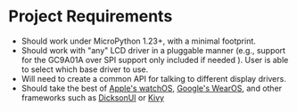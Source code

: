 # Project Requirements

- Should work under MicroPython 1.23+, with a minimal footprint.
- Should work with "any" LCD driver in a pluggable manner (e.g., support for the GC9A01A over SPI support only included if needed ). User is able to select which base driver to use.
- Will need to create a common API for talking to different display drivers.
- Should take the best of [Apple's watchOS](https://developer.apple.com/design/human-interface-guidelines/designing-for-watchos), [Google's WearOS](https://developer.android.com/design/ui/wear), and other frameworks such as [DicksonUI](https://dicksonui.gitbook.io/docs/) or [Kivy](https://kivy.org/doc/stable/)